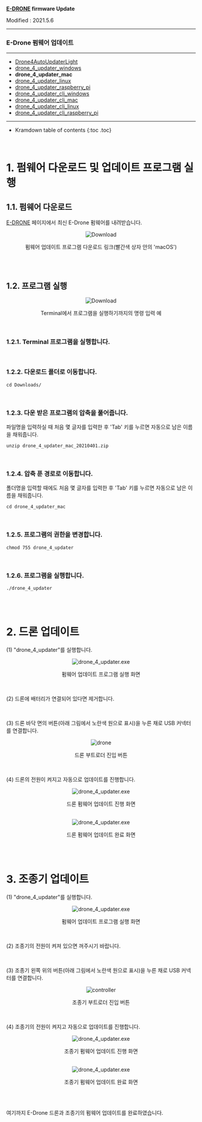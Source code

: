 **[E-DRONE](/documents/kr/products/e_drone/) firmware Update**

Modified : 2021.5.6

---

<h3>E-Drone 펌웨어 업데이트</h3>

---

- [Drone4AutoUpdaterLight](../drone4autoupdaterlight/)
- [drone_4_updater_windows](../drone_4_updater_windows/)
- **drone_4_updater_mac**
- [drone_4_updater_linux](../drone_4_updater_linux/)
- [drone_4_updater_raspberry_pi](../drone_4_updater_raspberry_pi/)
- [drone_4_updater_cli_windows](../drone_4_updater_cli_windows/)
- [drone_4_updater_cli_mac](../drone_4_updater_cli_mac/)
- [drone_4_updater_cli_linux](../drone_4_updater_cli_linux/)
- [drone_4_updater_cli_raspberry_pi](../drone_4_updater_cli_raspberry_pi/)
<!-- - [Python Library](../python/) -->

---

* Kramdown table of contents
{:toc .toc}

<br>

# 1. 펌웨어 다운로드 및 업데이트 프로그램 실행

## 1.1. 펌웨어 다운로드
[E-DRONE](/documents/kr/products/e_drone/) 페이지에서 최신 E-Drone 펌웨어를 내려받습니다.

<div align="center">
    <img src="./images/1_1_download.png" alt="Download">
    <p>펌웨어 업데이트 프로그램 다운로드 링크(빨간색 상자 안의 'macOS')</p>
</div>
<br>

<br>

## 1.2. 프로그램 실행

<div align="center">
    <img src="./images/1_2_terminal.png" alt="Download">
    <p>Terminal에서 프로그램을 실행하기까지의 명령 입력 예</p>
</div>
<br>

### 1.2.1. Terminal 프로그램을 실행합니다.

<br>

### 1.2.2. 다운로드 폴더로 이동합니다.

```
cd Downloads/
```

<br>

### 1.2.3. 다운 받은 프로그램의 압축을 풀어줍니다.

파일명을 입력하실 때 처음 몇 글자를 입력한 후 'Tab' 키를 누르면 자동으로 남은 이름을 채워줍니다.

```
unzip drone_4_updater_mac_20210401.zip
```

<br>

### 1.2.4. 압축 푼 경로로 이동합니다.

폴더명을 입력할 때에도 처음 몇 글자를 입력한 후 'Tab' 키를 누르면 자동으로 남은 이름을 채워줍니다.

```
cd drone_4_updater_mac
```

<br>

### 1.2.5. 프로그램의 권한을 변경합니다.

```
chmod 755 drone_4_updater
```

<br>

### 1.2.6. 프로그램을 실행합니다.

```
./drone_4_updater
```

<br>


<br>


# 2. 드론 업데이트

(1) "drone_4_updater"를 실행합니다.

<div align="center">
    <img src="./images/2_1_1_2_drone_4_updater.png" alt="drone_4_updater.exe">
    <p>펌웨어 업데이트 프로그램 실행 화면</p>
</div>
<br>

(2) 드론에 배터리가 연결되어 있다면 제거합니다.

<br>

(3) 드론 바닥 면의 버튼(아래 그림에서 노란색 원으로 표시)을 누른 채로 USB 커넥터를 연결합니다.

<div align="center">
    <img src="../images/bootloader_button_drone.png" alt="drone">
    <p>드론 부트로더 진입 버튼</p>
</div>
<br>

(4) 드론의 전원이 켜지고 자동으로 업데이트를 진행합니다.

<div align="center">
    <img src="./images/2_1_4_1_drone_4_updater.png" alt="drone_4_updater.exe">
    <p>드론 펌웨어 업데이트 진행 화면</p>
</div>
<br>

<div align="center">
    <img src="./images/2_1_4_2_drone_4_updater.png" alt="drone_4_updater.exe">
    <p>드론 펌웨어 업데이트 완료 화면</p>
</div>
<br>


<br>


# 3. 조종기 업데이트

(1) "drone_4_updater"를 실행합니다.

<div align="center">
    <img src="./images/2_1_1_2_drone_4_updater.png" alt="drone_4_updater.exe">
    <p>펌웨어 업데이트 프로그램 실행 화면</p>
</div>
<br>

(2) 조종기의 전원이 켜져 있으면 꺼주시기 바랍니다.

<br>

(3) 조종기 왼쪽 위의 버튼(아래 그림에서 노란색 원으로 표시)을 누른 채로 USB 커넥터를 연결합니다.

<div align="center">
    <img src="../images/bootloader_button_controller.png" alt="controller">
    <p>조종기 부트로더 진입 버튼</p>
</div>
<br>

(4) 조종기의 전원이 켜지고 자동으로 업데이트를 진행합니다.

<div align="center">
    <img src="./images/2_2_4_1_drone_4_updater.png" alt="drone_4_updater.exe">
    <p>조종기 펌웨어 업데이트 진행 화면</p>
</div>
<br>

<div align="center">
    <img src="./images/2_2_4_2_drone_4_updater.png" alt="drone_4_updater.exe">
    <p>조종기 펌웨어 업데이트 완료 화면</p>
</div>
<br>


<br>


여기까지 E-Drone 드론과 조종기의 펌웨어 업데이트를 완료하였습니다.

